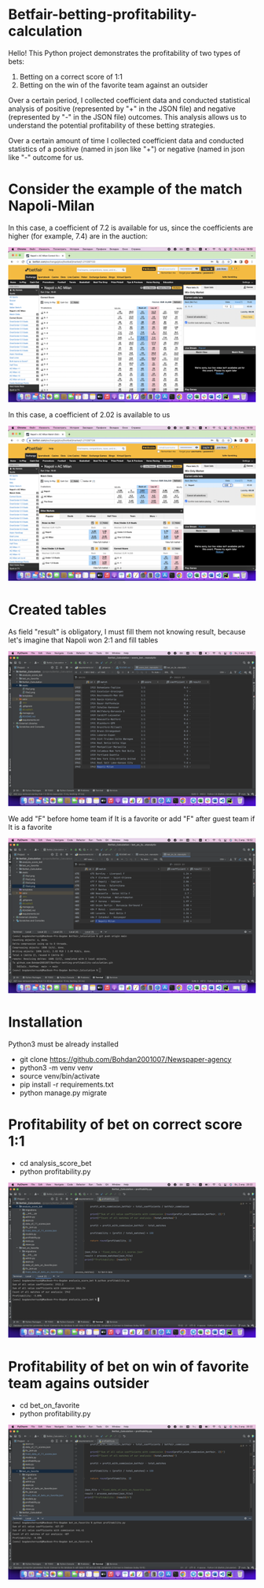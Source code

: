 # Betfair-betting-profitability-calculation

Hello! This Python project demonstrates the profitability of two types of bets:

1. Betting on a correct score of 1:1
2. Betting on the win of the favorite team against an outsider

Over a certain period, I collected coefficient data and conducted statistical analysis of positive (represented by "+" in the JSON file) and negative (represented by "-" in the JSON file) outcomes. This analysis allows us to understand the potential profitability of these betting strategies.

Over a certain amount of time I collected coefficient data and conducted statistics of a positive (named in json like "+") or negative (named in json like "-" outcome for us.

# Consider the example of the match Napoli-Milan

In this case, a coefficient of 7.2 is available for us, since the coefficients are higher (for example, 7.4) are in the auction:

![File1](/static/File1.png)

In this case, a coefficient of 2.02 is available to us

![File2](/static/File2.png)

# Created tables

As field "result" is obligatory, I must fill them not knowing result, because let's imagine that Napoli won 2:1 and fill tables

![File3](/static/File3.png)


We add "F" before home team if It is a favorite or add "F" after guest team if It is a favorite

![File4](/static/File4.png)

# Installation

Python3 must be already installed

- git clone https://github.com/Bohdan2001007/Newspaper-agency
- python3 -m venv venv
- source venv/bin/activate
- pip install -r requirements.txt
- python manage.py migrate

# Profitability of bet on correct score 1:1

- cd analysis_score_bet
- python profitability.py

![File5](/static/File5.png)

# Profitability of bet on win of favorite team agains outsider

- cd bet_on_favorite
- python profitability.py

![File6](/static/File6.png)